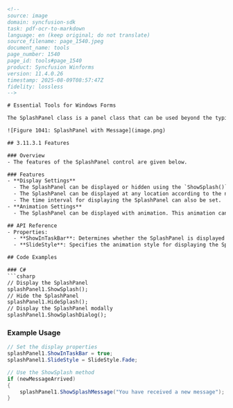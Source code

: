 ```html
<!--
source: image
domain: syncfusion-sdk
task: pdf-ocr-to-markdown
language: en (keep original; do not translate)
source_filename: page_1540.jpeg
document_name: tools
page_number: 1540
page_id: tools#page_1540
product: Syncfusion Winforms
version: 11.4.0.26
timestamp: 2025-08-09T08:57:47Z
fidelity: lossless
-->

# Essential Tools for Windows Forms

The SplashPanel class is a panel class that can be used beyond the typical splash screen. It can be used to create non-obtrusive message boxes such as in the Microsoft MSN messenger (as of MSN Messenger version 3.0), a message window that informs a user that a new mail message has arrived. These kinds of message boxes are very easy to create and use with the SplashPanel class.

![Figure 1041: SplashPanel with Message](image.png)

## 3.11.3.1 Features

### Overview
- The features of the SplashPanel control are given below.

### Features
- **Display Settings**
  - The SplashPanel can be displayed or hidden using the `ShowSplash()` and `HideSplash()` methods. It can also be displayed modally by calling the `ShowSplashDialog()` method.
  - The SplashPanel can be displayed at any location according to the needs of the user. It can also be displayed in the taskbar using the `ShowInTaskBar` property.
  - The time interval for displaying the SplashPanel can also be set.
- **Animation Settings**
  - The SplashPanel can be displayed with animation. This animation can be displayed in different styles using the `SlideStyle` property.

## API Reference
- Properties:
  - **ShowInTaskBar**: Determines whether the SplashPanel is displayed in the taskbar.
  - **SlideStyle**: Specifies the animation style for displaying the SplashPanel.

## Code Examples

### C#
```csharp
// Display the SplashPanel
splashPanel1.ShowSplash();
// Hide the SplashPanel
splashPanel1.HideSplash();
// Display the SplashPanel modally
splashPanel1.ShowSplashDialog();
```

### Example Usage
```csharp
// Set the display properties
splashPanel1.ShowInTaskBar = true;
splashPanel1.SlideStyle = SlideStyle.Fade;

// Use the ShowSplash method
if (newMessageArrived)
{
    splashPanel1.ShowSplashMessage("You have received a new message");
}
```

<!-- tags: [tools, SplashPanel, WinForms] keywords: [SplashPanel, display settings, animation settings, modal display, taskbar integration, animation styles, message display] -->
```